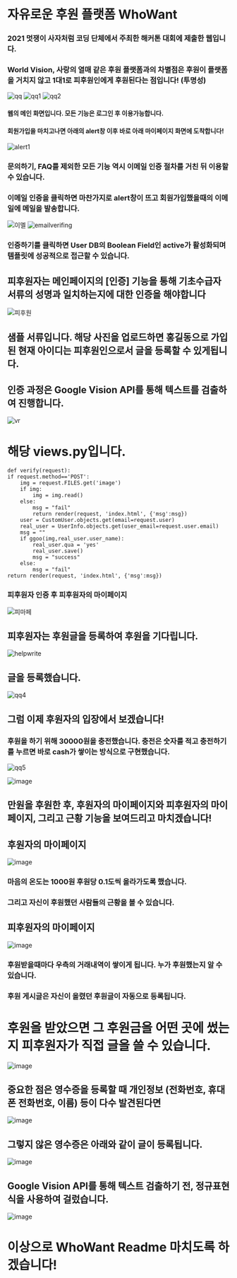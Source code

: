 # 자유로운 후원 플랫폼 WhoWant
### 2021 멋쟁이 사자처럼 코딩 단체에서 주최한 해커톤 대회에 제출한 웹입니다.
### World Vision, 사랑의 열매 같은 후원 플랫폼과의 차별점은 후원이 플랫폼을 거치지 않고 1대1로 피후원인에게 후원된다는 점입니다! (투명성)
![qq](https://user-images.githubusercontent.com/58176152/130022753-9caa1ee0-7d84-4f56-a9b4-616c71eaaf85.png)
![qq1](https://user-images.githubusercontent.com/58176152/130023027-b5e3360c-78cd-479d-9484-492c0f165e22.png)
![qq2](https://user-images.githubusercontent.com/58176152/130023036-a918dcce-51b8-4263-909f-778fb88b8df6.png)
#### 웹의 메인 화면입니다. 모든 기능은 로그인 후 이용가능합니다.
#### 회원가입을 마치고나면 아래의 alert창 이후 바로 아래 마이페이지 화면에 도착합니다!
![alert1](https://user-images.githubusercontent.com/58176152/130024388-7698533e-c12f-4346-8d55-c7f7dc772971.png)
### 문의하기, FAQ를 제외한 모든 기능 역시 이메일 인증 절차를 거친 뒤 이용할 수 있습니다.
### 이메일 인증을 클릭하면 마찬가지로 alert창이 뜨고 회원가입했을때의 이메일에 메일을 발송합니다.
![이멜](https://user-images.githubusercontent.com/58176152/130024085-e56febe7-6eeb-4786-8479-bc95d2eab3d2.png)
![emailverifing](https://user-images.githubusercontent.com/58176152/130024962-43dcf125-c11f-471a-8b16-b88051077236.png)
### 인증하기를 클릭하면 User DB의 Boolean Field인 active가 활성화되며 템플릿에 성공적으로 접근할 수 있습니다.
## 피후원자는 메인페이지의 [인증] 기능을 통해 기초수급자 서류의 성명과 일치하는지에 대한 인증을 해야합니다
![피후원](https://user-images.githubusercontent.com/58176152/130026015-cbe46921-1d6b-4e42-a5b4-f7d67c42344e.png)
## 샘플 서류입니다. 해당 사진을 업로드하면 홍길동으로 가입된 현재 아이디는 피후원인으로서 글을 등록할 수 있게됩니다.
## 인증 과정은 Google Vision API를 통해 텍스트를 검출하여 진행합니다.
![vr](https://user-images.githubusercontent.com/58176152/130026100-6137ee56-7ba8-45eb-a55b-639761fe03e1.jpg)
# 해당 views.py입니다.
    def verify(request):
    if request.method=='POST':
        img = request.FILES.get('image')
        if img:
            img = img.read()
        else:
            msg = "fail"
            return render(request, 'index.html', {'msg':msg})
        user = CustomUser.objects.get(email=request.user)
        real_user = UserInfo.objects.get(user_email=request.user.email)
        msg = ""
        if ggoo(img,real_user.user_name):
            real_user.qua = 'yes'
            real_user.save()
            msg = "success"
        else:
            msg = "fail"
    return render(request, 'index.html', {'msg':msg})

### 피후원자 인증 후 피후원자의 마이페이지
![피마페](https://user-images.githubusercontent.com/58176152/130031605-b56ed171-b63b-4377-a1b2-84b06d4fd09e.png)

## 피후원자는 후원글을 등록하여 후원을 기다립니다.
![helpwrite](https://user-images.githubusercontent.com/58176152/130031822-0e186c32-d572-42e8-ba37-800dd7502863.png)
## 글을 등록했습니다.
![qq4](https://user-images.githubusercontent.com/58176152/130032373-155e59e9-9ee6-4b74-a8cc-761d777a0493.png)

## 그럼 이제 후원자의 입장에서 보겠습니다!
### 후원을 하기 위해 30000원을 충전했습니다. 충전은 숫자를 적고 충전하기를 누르면 바로 cash가 쌓이는 방식으로 구현했습니다.
![qq5](https://user-images.githubusercontent.com/58176152/130032618-2f32d0bb-850e-4196-8c29-3289c9fbb803.png)

![image](https://user-images.githubusercontent.com/58176152/130033167-d42a4075-b394-40bf-b976-22341ae6071d.png)
## 만원을 후원한 후, 후원자의 마이페이지와 피후원자의 마이페이지, 그리고 근황 기능을 보여드리고 마치겠습니다!

## 후원자의 마이페이지
![image](https://user-images.githubusercontent.com/58176152/130033370-dd74300e-c3f1-4699-8bf5-3049b3ced15c.png)
### 마음의 온도는 1000원 후원당 0.1도씩 올라가도록 했습니다.
### 그리고 자신이 후원했던 사람들의 근황을 볼 수 있습니다.

## 피후원자의 마이페이지
![image](https://user-images.githubusercontent.com/58176152/130033746-bec8e7fb-a972-4817-a419-d0243b8d3d5a.png)
### 후원받을때마다 우측의 거래내역이 쌓이게 됩니다. 누가 후원했는지 알 수 있습니다.
### 후원 게시글은 자신이 올렸던 후원글이 자동으로 등록됩니다.

# 후원을 받았으면 그 후원금을 어떤 곳에 썼는지 피후원자가 직접 글을 쓸 수 있습니다.
![image](https://user-images.githubusercontent.com/58176152/130034382-25747b40-bb56-4654-b215-2ea25e13753b.png)
## 중요한 점은 영수증을 등록할 때 개인정보 (전화번호, 휴대폰 전화번호, 이름) 등이 다수 발견된다면 
![image](https://user-images.githubusercontent.com/58176152/130034813-b8bc9a66-1b0e-4007-871a-3bc0dfe25a11.png)
## 그렇지 않은 영수증은 아래와 같이 글이 등록됩니다.
![image](https://user-images.githubusercontent.com/58176152/130035029-82f722eb-a936-4365-8dc6-54ab0d39f61c.png)

## Google Vision API를 통해 텍스트 검출하기 전, 정규표현식을 사용하여 걸렀습니다.
![image](https://user-images.githubusercontent.com/58176152/130035427-1a79da6d-823e-4b02-8e0d-6928ef010ed7.png)

# 이상으로 WhoWant Readme 마치도록 하겠습니다!
